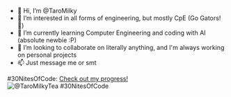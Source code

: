 - 👋 Hi, I’m @TaroMilky 
- 👀 I’m interested in all forms of engineering, but mostly CpE (Go Gators! 🐊)
- 🌱 I’m currently learning Computer Engineering and coding with AI (absolute newbie :P)
- 💞️ I’m looking to collaborate on literally anything, and I'm always working on personal projects
- 📫 Just message me or smt

#30NitesOfCode:
  [Check out my progress!](https://www.codedex.io/@TaroMilkyTea/30-nites-of-code)  
  ![@TaroMilkyTea #30NitesOfCode](https://www.codedex.io/api/petStatus?user=TaroMilkyTea)
<!---
TaroMilky/TaroMilky is a ✨ special ✨ repository because its `README.md` (this file) appears on your GitHub profile.
You can click the Preview link to take a look at your changes.
--->
